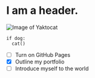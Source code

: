 # I am a header.
![Image of Yaktocat](https://octodex.github.com/images/yaktocat.png)

``` python3
if dog:
  cat()
```
- [ ] Turn on GitHub Pages
- [X] Outline my portfolio
- [ ] Introduce myself to the world
